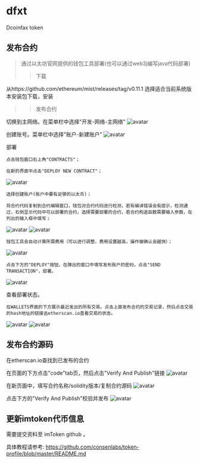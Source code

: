 # dfxt
Dcoinfax token

## 发布合约

>通过以太坊官网提供的钱包工具部署(也可以通过web3j编写java代码部署)
>>下载

从https://github.com/ethereum/mist/releases/tag/v0.11.1 选择适合当前系统版本安装包下载，安装

>>发布合约

切换到主网络。在菜单栏中选择"开发-网络-主网络"
![avatar](./images/002.png)

创建账号。菜单栏中选择"账户-新建账户"
![avatar](./images/003.png)

部署

    点击钱包窗口右上角"CONTRACTS"；

    在新的界面中点击"DEPLOY NEW CONTRACT"；
![avatar](./images/004.png)

    选择创建账户(账户中要有足够的以太币)；

    将合约代码复制到合约编辑窗口，钱包对合约代码进行检测，若有编译错误会有提示，检测通过，右侧显示代码中可以部署的合约，选择需要部署的合约，若合约构造函数需要输入参数，在列出的输入框中填写；
![avatar](./images/005.png)
![avatar](./images/006.png)

    钱包工具会自动计算所需费用（可以进行调整，费用设置越高，操作被确认会越快）；
![avatar](./images/007.png)

    点击下方的"DEPLOY"按钮，在弹出的窗口中填写发布账户的密码，点击"SEND TRANSACTION"，部署。
![avatar](./images/008.png)

查看部署状态。

    在WALLETS界面的下方展示最近发出的所有交易。点击上面发布合约的交易记录，然后点击交易的hash地址的链接去etherscan.io查看交易的状态。
![avatar](./images/009.png)
![avatar](./images/013.png)

## 发布合约源码

在etherscan.io查找到已发布的合约

在页面的下方点击"code"tab页，然后点击"Verify And Publish"链接
![avatar](./images/010.png)

在新页面中，填写合约名称/solidity版本/复制合约源码
![avatar](./images/011.png)

点击下方的"Verify And Publish"校验并发布
![avatar](./images/012.png)

## 更新imtoken代币信息

需要提交资料至 imToken github 。

具体教程请参考: https://github.com/consenlabs/token-profile/blob/master/README.md






